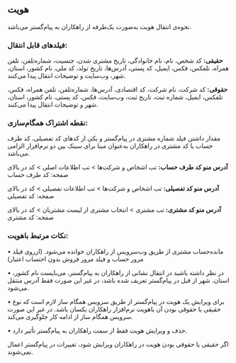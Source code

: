 ## هویت 

نحوه‌ی انتقال هویت به‌صورت یک‌طرفه از راهکاران به پیام‌گستر می‌باشد.

### فیلدهای قابل انتقال: 

**حقیقی:**  کد شخص، نام، نام خانوادگی، تاریخ مشتری شدن، جنسیت، شماره‌تلفن، تلفن همراه، تلفکس، فکس، ایمیل، کد پستی، آدرس‌ها، تاریخ تولد، کد ملی، نام کشور، استان، شهر، وب‌سایت و توضیحات انتقال پیدا می‌کنند.

**حقوقی:** کد شرکت، نام شرکت، کد اقتصادی، آدرس‌ها، شماره‌تلفن، تلفن همراه، فکس، تلفکس، ایمیل، شماره ثبت، تاریخ ثبت، وب‌سایت، فکس، کد پستی، نام کشور، استان، شهر و توضیحات انتقال پیدا می‌کنند.

### نقطه اشتراک همگام‌سازی:

مقدار داشتن فیلد شماره مشتری در پیام‌گستر و یکی از کدهای کد تفصیلی، کد طرف حساب یا کد مشتری در راهکاران به‌عنوان مبنا برای سینک بین دو نرم‌افزار الزامی می‌باشد.

**آدرس منو کد طرف حساب:** تب اشخاص و شرکت‌ها > تب اطلاعات اصلی > کد در بالای صفحه: کد طرف حساب

**آدرس منو کد تفصیلی:** تب اشخاص و شرکت‌ها > تب اطلاعات تفصیلی > کد در بالای صفحه: کد تفصیلی

**آدرس منو کد مشتری:** تب مشتری > انتخاب مشتری از لیست مشتریان > کد در بالای صفحه: کد مشتری

### نکات مرتبط باهویت:

•    مانده‌حساب مشتری از طریق وب‌سرویس از راهکاران خوانده می‌شود. (ازروی فیلد مرور حساب و فیلد مرور فروش بدون احتساب اعتبار) 

•    در نظر داشته باشید در انتقال نشانی از راهکاران به پیام‌گستر، می‌بایست نام کشور، استان، شهر از قبل در پیام‌گستر تعریف شده باشد، در غیر این صورت فقط آدرس منتقل می‌شود.

•    برای ویرایش یک هویت در پیام‌گستر از طریق سرویس همگام ساز لازم است که نوع حقیقی یا حقوقی بودن آن باهویت نرم‌افزار راهکاران یکسان باشد. در غیر این صورت سرویس همگام ساز از ادامه کار جلوگیری می‌کند.

•     حذف و ویرایش هویت فقط از سمت راهکاران به پیام‌گستر تأثیر دارد.

اگر حقیقی یا حقوقی بودن هویت در راهکاران ویرایش شود، تغییرات در پیام‌گستر اعمال نمی‌شوند.
